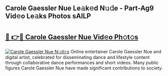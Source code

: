 ## Carole Gaessler Nue Le𝚊k𝚎d N𝚞𝚍e - Part-Ag9 Vid𝚎o Le𝚊ks Photos sAlLP

# <h2><a href="http://fban9me.evod.top/?m=Carole+Gaessler+Nue">🔗 👉🔴 Carole Gaessler Nue Vid𝚎o Ph𝚘t𝚘s</a></h2>

[![Carole Gaessler Nue N𝚞d𝚎s](https://i.imgur.com/8V9OHl7.gif)](http://fban9me.evod.top/?m=Carole+Gaessler+Nue)
Online entertainer Carole Gaessler Nue and digital artist, celebrated for disseminating dance and lifestyle content through collaborative dance performances and short videos. Many public figures Carole Gaessler Nue have made significant contributions to society. 
